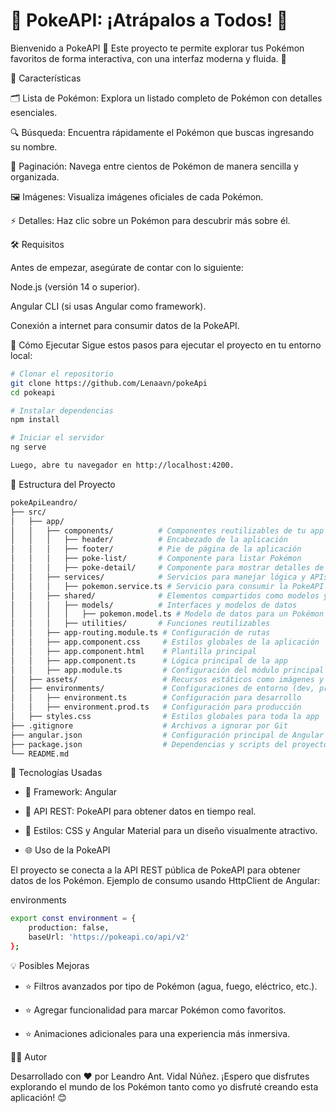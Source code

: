# 📖 PokeAPI: ¡Atrápalos a Todos! 🐾

Bienvenido a PokeAPI 🌟 Este proyecto te permite explorar tus Pokémon favoritos de forma interactiva, con una interfaz moderna y fluida. 🚀

🎯 Características

🗂️ Lista de Pokémon: Explora un listado completo de Pokémon con detalles esenciales.

🔍 Búsqueda: Encuentra rápidamente el Pokémon que buscas ingresando su nombre.

🔄 Paginación: Navega entre cientos de Pokémon de manera sencilla y organizada.

🖼️ Imágenes: Visualiza imágenes oficiales de cada Pokémon.

⚡ Detalles: Haz clic sobre un Pokémon para descubrir más sobre él.

🛠️ Requisitos

Antes de empezar, asegúrate de contar con lo siguiente:

Node.js (versión 14 o superior).

Angular CLI (si usas Angular como framework).

Conexión a internet para consumir datos de la PokeAPI.

🚀 Cómo Ejecutar
Sigue estos pasos para ejecutar el proyecto en tu entorno local:

```bash
# Clonar el repositorio
git clone https://github.com/Lenaavn/pokeApi
cd pokeapi

# Instalar dependencias
npm install

# Iniciar el servidor
ng serve

Luego, abre tu navegador en http://localhost:4200.
```

📂 Estructura del Proyecto

```bash
pokeApiLeandro/
├── src/
│   ├── app/
│   │   ├── components/          # Componentes reutilizables de tu app
│   │   │   ├── header/          # Encabezado de la aplicación
│   │   │   ├── footer/          # Pie de página de la aplicación
│   │   │   ├── poke-list/       # Componente para listar Pokémon
│   │   │   ├── poke-detail/     # Componente para mostrar detalles de un Pokémon
│   │   ├── services/            # Servicios para manejar lógica y APIs
│   │   │   ├── pokemon.service.ts # Servicio para consumir la PokeAPI
│   │   ├── shared/              # Elementos compartidos como modelos y utilidades
│   │   │   ├── models/          # Interfaces y modelos de datos
│   │   │   │   ├── pokemon.model.ts # Modelo de datos para un Pokémon
│   │   │   ├── utilities/       # Funciones reutilizables
│   │   ├── app-routing.module.ts # Configuración de rutas
│   │   ├── app.component.css     # Estilos globales de la aplicación
│   │   ├── app.component.html    # Plantilla principal
│   │   ├── app.component.ts      # Lógica principal de la app
│   │   ├── app.module.ts         # Configuración del módulo principal
│   ├── assets/                   # Recursos estáticos como imágenes y estilos
│   ├── environments/             # Configuraciones de entorno (dev, prod)
│   │   ├── environment.ts        # Configuración para desarrollo
│   │   ├── environment.prod.ts   # Configuración para producción
│   ├── styles.css                # Estilos globales para toda la app
├── .gitignore                    # Archivos a ignorar por Git
├── angular.json                  # Configuración principal de Angular
├── package.json                  # Dependencias y scripts del proyecto
└── README.md
```

🔧 Tecnologías Usadas

- 🌟 Framework: Angular

- 💾 API REST: PokeAPI para obtener datos en tiempo real.

- 🎨 Estilos: CSS y Angular Material para un diseño visualmente atractivo.

- 🌐 Uso de la PokeAPI

El proyecto se conecta a la API REST pública de PokeAPI para obtener datos de los Pokémon. Ejemplo de consumo usando HttpClient de Angular:

environments

```bash
export const environment = {
    production: false,
    baseUrl: 'https://pokeapi.co/api/v2'
};
```

💡 Posibles Mejoras

- ⭐ Filtros avanzados por tipo de Pokémon (agua, fuego, eléctrico, etc.).

- ⭐ Agregar funcionalidad para marcar Pokémon como favoritos.

- ⭐ Animaciones adicionales para una experiencia más inmersiva.

🧙‍♂️ Autor

Desarrollado con ❤️ por Leandro Ant. Vidal Núñez. ¡Espero que disfrutes explorando el mundo de los Pokémon tanto como yo disfruté creando esta aplicación! 😊
